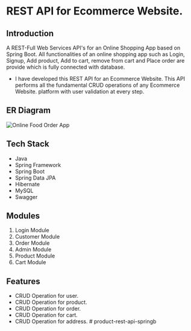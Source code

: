 # REST API for Ecommerce Website.

## Introduction
A REST-Full Web Services API's for an Online Shopping App based on Spring Boot. All functionalities of an online shopping app such as Login, Signup, Add product, Add to cart, remove from cart and Place order are provide which is fully connected with database.

* I have developed this REST API for an Ecommerce Website. This API performs all the fundamental CRUD operations of any Ecommerce Website. platform with user validation at every step.

## ER Diagram
![Online Food Order App](https://user-images.githubusercontent.com/76105799/204780173-c8ff9d18-53e5-4f13-b58f-53fd9e1e3ddf.png)

## Tech Stack

* Java
* Spring Framework
* Spring Boot
* Spring Data JPA
* Hibernate
* MySQL
* Swagger

## Modules
1. Login Module
2. Customer Module
3. Order Module
4. Admin Module
5. Product Module
6. Cart Module

## Features

* CRUD Operation for user.
* CRUD Operation for product.
* CRUD Operation for order.
* CRUD Operation for cart.
* CRUD Operation for address.
#   p r o d u c t - r e s t - a p i - s p r i n g b  
 